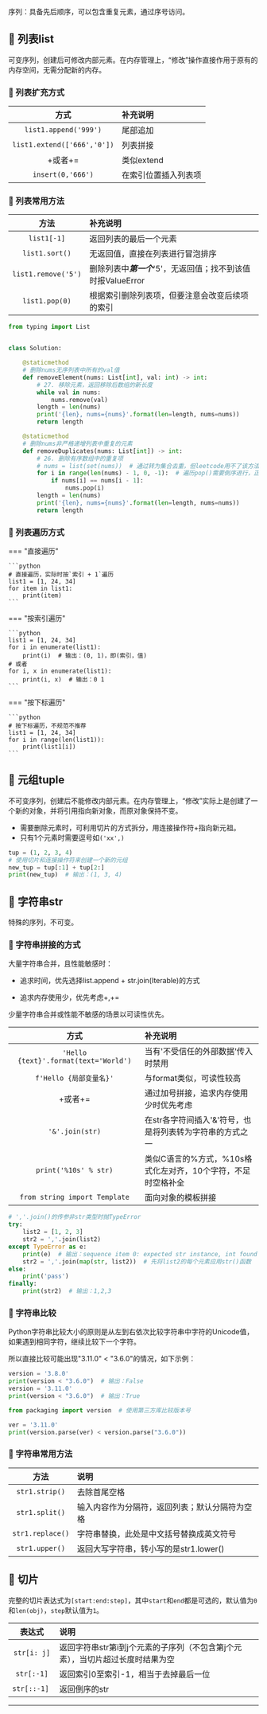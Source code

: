 序列：具备先后顺序，可以包含重复元素，通过序号访问。

## 📌 列表list

可变序列，创建后可修改内部元素。在内存管理上，“修改”操作直接作用于原有的内存空间，无需分配新的内存。

### 🚁 列表扩充方式

|             方式              | 补充说明       |
|:---------------------------:|:-----------|
|    `list1.append('999')`    | 尾部追加       |
| `list1.extend(['666','0'])` | 列表拼接       |
|            +或者+=            | 类似extend   |
|      `insert(0,'666')`      | 在索引位置插入列表项 |

### 🚁 列表常用方法

|         方法          | 补充说明                                     |
|:-------------------:|:-----------------------------------------|
|     `list1[-1]`     | 返回列表的最后一个元素                              |
|   `list1.sort()`    | 无返回值，直接在列表进行冒泡排序                         |
| `list1.remove('5')` | 删除列表中***第一个***'5'，无返回值；找不到该值时报ValueError |
|   `list1.pop(0)`    | 根据索引删除列表项，但要注意会改变后续项的索引                  |

```python
from typing import List


class Solution:

    @staticmethod
    # 删除nums无序列表中所有的val值
    def removeElement(nums: List[int], val: int) -> int:
        # 27. 移除元素，返回移除后数组的新长度
        while val in nums:
            nums.remove(val)
        length = len(nums)
        print('{len}, nums={nums}'.format(len=length, nums=nums))
        return length

    @staticmethod
    # 删除nums非严格递增列表中重复的元素
    def removeDuplicates(nums: List[int]) -> int:
        # 26. 删除有序数组中的重复项
        # nums = list(set(nums))  # 通过转为集合去重，但leetcode用不了该方法
        for i in range(len(nums) - 1, 0, -1):  # 遍历pop()需要倒序进行，正序pop()会改变原索引
            if nums[i] == nums[i - 1]:
                nums.pop(i)
        length = len(nums)
        print('{len}, nums={nums}'.format(len=length, nums=nums))
        return length

```

### 🚁 列表遍历方式

=== "直接遍历"

    ```python
    # 直接遍历，实际时按`索引 + 1`遍历
    list1 = [1, 24, 34]
    for item in list1:
        print(item)
    ```

=== "按索引遍历"

    ```python
    list1 = [1, 24, 34]
    for i in enumerate(list1):
        print(i)  # 输出：(0, 1)，即(索引，值)
    # 或者
    for i, x in enumerate(list1):
        print(i, x)  # 输出：0 1
    ```

=== "按下标遍历"

    ```python
    # 按下标遍历，不规范不推荐
    list1 = [1, 24, 34]
    for i in range(len(list1)):
        print(list1[i])
    ```

## 📌 元组tuple

不可变序列，创建后不能修改内部元素。在内存管理上，“修改”实际上是创建了一个新的对象，并将引用指向新对象，而原对象保持不变。

* 需要删除元素时，可利用切片的方式拆分，用连接操作符+指向新元祖。
* 只有1个元素时需要逗号如`('xx',)`

```python
tup = (1, 2, 3, 4)
# 使用切片和连接操作符来创建一个新的元组
new_tup = tup[:1] + tup[2:]
print(new_tup)  # 输出：(1, 3, 4)

```

## 📌 字符串str

特殊的序列，不可变。

### 🚁 字符串拼接的方式

大量字符串合并，且性能敏感时：

- 追求时间，优先选择list.append + str.join(Iterable)的方式

- 追求内存使用少，优先考虑+,+=

少量字符串合并或性能不敏感的场景以可读性优先。

|                  方式                   | 补充说明                               |
|:-------------------------------------:|:-----------------------------------|
| `'Hello {text}'.format(text='World')` | 当有'不受信任的外部数据'传入时禁用                 |
|          `f'Hello {局部变量名}'`           | 与format类似，可读性较高                    |
|                 +或者+=                 | 通过加号拼接，追求内存使用少时优先考虑                |
|            `'&'.join(str)`            | 在str各字符间插入'&'符号，也是将列表转为字符串的方式之一    |
|         `print('%10s' % str)`         | 类似C语言的%方式，%10s格式化左对齐，10个字符，不足时空格补全 |
|     `from string import Template`     | 面向对象的模板拼接                          |

```python
# ','.join()的传参非str类型时抛TypeError
try:
    list2 = [1, 2, 3]
    str2 = ','.join(list2)
except TypeError as e:
    print(e)  # 输出：sequence item 0: expected str instance, int found
    str2 = ','.join(map(str, list2))  # 先将list2的每个元素应用str()函数
else:
    print('pass')
finally:
    print(str2)  # 输出：1,2,3

```

### 🚁 字符串比较

Python字符串比较大小的原则是从左到右依次比较字符串中字符的Unicode值，如果遇到相同字符，继续比较下一个字符。

所以直接比较可能出现"3.11.0" < "3.6.0"的情况，如下示例：

```python
version = '3.8.0'
print(version < "3.6.0")  # 输出：False
version = '3.11.0'
print(version < "3.6.0")  # 输出：True

from packaging import version  # 使用第三方库比较版本号

ver = '3.11.0'
print(version.parse(ver) < version.parse("3.6.0"))

```

### 🚁 字符串常用方法

|        方法        | 说明                        |
|:----------------:|:--------------------------|
|  `str1.strip()`  | 去除首尾空格                    |
|  `str1.split()`  | 输入内容作为分隔符，返回列表；默认分隔符为空格   |
| `str1.replace()` | 字符串替换，此处是中文括号替换成英文符号      |
|  `str1.upper()`  | 返回大写字符串，转小写的是str1.lower() |

## 📌 切片

完整的切片表达式为`[start:end:step]`，其中`start`和`end`都是可选的，默认值为`0`和`len(obj)`，`step`默认值为`1`。

|     表达式      | 说明                                         |
|:------------:|:-------------------------------------------|
| `str[i: j]`  | 返回字符串str第i到j个元素的子序列（不包含第j个元素），当切片超过长度时结果为空 |
|  `str[:-1]`  | 返回索引0至索引-1，相当于去掉最后一位                       |
| `str[::-1] ` | 返回倒序的str                                   |

---
